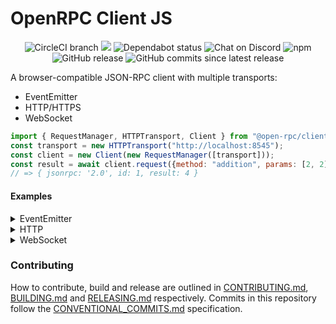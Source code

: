 # OpenRPC Client JS

<center>
  <span>
    <img alt="CircleCI branch" src="https://img.shields.io/circleci/project/github/open-rpc/client-js/master.svg">
    <img src="https://codecov.io/gh/open-rpc/client-js/branch/master/graph/badge.svg" />
    <img alt="Dependabot status" src="https://api.dependabot.com/badges/status?host=github&repo=open-rpc/client-js" />
    <img alt="Chat on Discord" src="https://img.shields.io/badge/chat-on%20discord-7289da.svg" />
    <img alt="npm" src="https://img.shields.io/npm/dt/@open-rpc/client-js.svg" />
    <img alt="GitHub release" src="https://img.shields.io/github/release/open-rpc/client-js.svg" />
    <img alt="GitHub commits since latest release" src="https://img.shields.io/github/commits-since/open-rpc/client-js/latest.svg" />
  </span>
</center>

A browser-compatible JSON-RPC client with multiple transports:

- EventEmitter
- HTTP/HTTPS
- WebSocket


```javascript
import { RequestManager, HTTPTransport, Client } from "@open-rpc/client-js";
const transport = new HTTPTransport("http://localhost:8545");
const client = new Client(new RequestManager([transport]));
const result = await client.request({method: "addition", params: [2, 2]});
// => { jsonrpc: '2.0', id: 1, result: 4 }
```

#### Examples

<details>
  <summary>EventEmitter</summary>

```javascript
import { EventEmitter } from "events";
import { RequestManager, EventEmitterTransport, Client } from "@open-rpc/client-js";

const chan1 = "chan1";
const chan2 = "chan2";

const emitter = new EventEmitter();
const transport = new EventEmitterTransport(emitter, chan1, chan2);
const requestManager = new RequestManager([transport]);
const client = new Client(requestManager);

// event emitter server code
emitter.on(chan1, (jsonrpcRequest) => {
  const res = {
    jsonrpc: "2.0",
    result: "potato",
    id: jsonrpcRequest.id,
  };
  emitter.emit(chan2, JSON.stringify(res));
});

const main = async () => {
  const result = await client.request("addition", [2, 2]);
  console.log(result);
};

main().then(() => {
  console.log("DONE");
});
```

</details>


<details>
  <summary>HTTP</summary>

```javascript
import { RequestManager, Client, HTTPTransport } from "@open-rpc/client-js";

const transport = new HTTPTransport("http://localhost:3333");
const requestManager = new RequestManager([transport]);
const client = new Client(requestManager);

const main = async () => {
  const result = await client.request("addition", [2, 2]);
  console.log(result);
};

main().then(() => {
  console.log("DONE");
});
```

</details>


<details>
  <summary>WebSocket</summary>

```javascript
import { RequestManager, Client, WebSocketTransport } from "@open-rpc/client-js";

const transport = new WebSocketTransport("ws://localhost:3333");
const requestManager = new RequestManager([transport]);
const client = new Client(requestManager);

const main = async () => {
  const result = await client.request("addition", [2, 2]);
  console.log(result);
};

main().then(() => {
  console.log("DONE");
});

```

</details>


### Contributing

How to contribute, build and release are outlined in [CONTRIBUTING.md](CONTRIBUTING.md), [BUILDING.md](BUILDING.md) and [RELEASING.md](RELEASING.md) respectively. Commits in this repository follow the [CONVENTIONAL_COMMITS.md](CONVENTIONAL_COMMITS.md) specification.
